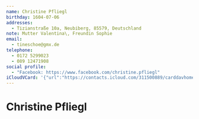 ```yaml
---
name: Christine Pfliegl
birthday: 1604-07-06
addresses:
  - Tizianstraße 10a, Neubiberg, 85579, Deutschland
note: Mutter Valentina\, Freundin Sophie
email:
  - tineschoe@gmx.de
telephone:
  - 0172 5299023
  - 089 12471908
social profile:
  - "Facebook: https://www.facebook.com/christine.pfliegl"
iCloudVCard: '{"url":"https://contacts.icloud.com/311500889/carddavhome/card/NDYzMjg4MDEtZDEyOC00ZmJmLTkxNDYtNjE1ZjkwNDNmNTE2.vcf","etag":"\"kmfhctqz\"","data":"BEGIN:VCARD\r\nVERSION:3.0\r\nFN:\r\nN:Pfliegl;Christine;;;\r\nUID:46328801-d128-4fbf-9146-615f9043f516\r\nBDAY;VALUE=date:1604-07-06\r\nADR:;;Tizianstraße 10a;Neubiberg;;85579;Deutschland;\r\nPRODID:-//Apple Inc.//iOS 10.3.2//EN\r\nREV:2025-04-03T22:13:27Z\r\nORG:;\r\nNOTE:Mutter Valentina\\, Freundin Sophie\r\nEMAIL:tineschoe@gmx.de\r\nTEL:0172 5299023\r\nTEL:089 12471908\r\nX-SOCIALPROFILE;type=facebook;x-user=christine.pfliegl;x-displayname=Christ\r\n ine Pfliegl:https://www.facebook.com/christine.pfliegl\r\nEND:VCARD"}'
---
```

# Christine Pfliegl
